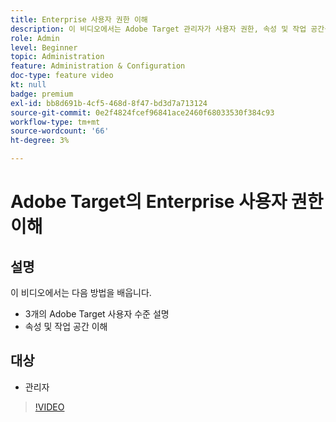 ```yaml
---
title: Enterprise 사용자 권한 이해
description: 이 비디오에서는 Adobe Target 관리자가 사용자 권한, 속성 및 작업 공간을 소개합니다. 이 비디오에서 다양한 사용자 수준과 속성 및 작업 공간을 사용하여 사용자 액세스를 제어하는 방법에 대해 알아보십시오.
role: Admin
level: Beginner
topic: Administration
feature: Administration & Configuration
doc-type: feature video
kt: null
badge: premium
exl-id: bb8d691b-4cf5-468d-8f47-bd3d7a713124
source-git-commit: 0e2f4824fcef96841ace2460f68033530f384c93
workflow-type: tm+mt
source-wordcount: '66'
ht-degree: 3%

---
```


# Adobe Target의 Enterprise 사용자 권한 이해

## 설명

이 비디오에서는 다음 방법을 배웁니다.

* 3개의 Adobe Target 사용자 수준 설명
* 속성 및 작업 공간 이해

## 대상

* 관리자

>[!VIDEO](https://video.tv.adobe.com/v/19042/?quality=12)
